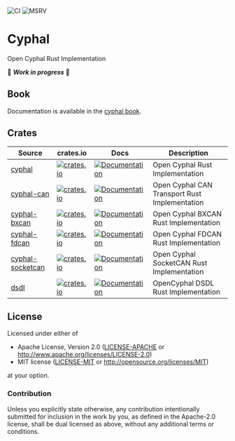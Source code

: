 ![CI](https://github.com/cyphal-rs/cyphal/actions/workflows/ci.yml/badge.svg?branch=master)
![MSRV](https://img.shields.io/badge/rustc-1.75+-blue.svg)

# Cyphal

Open Cyphal Rust Implementation

🚧 ***Work in progress*** 🚧

## Book

Documentation is available in the [cyphal book](./book).

## Crates

| Source | crates.io | Docs | Description |
|-|-|-|-|
| [cyphal](./cyphal) | [![crates.io](https://img.shields.io/crates/v/cyphal.svg)](https://crates.io/crates/cyphal) | [![Documentation](https://docs.rs/cyphal/badge.svg)](https://docs.rs/cyphal) | Open Cyphal Rust Implementation |
| [cyphal-can](./cyphal-can) | [![crates.io](https://img.shields.io/crates/v/cyphal-can.svg)](https://crates.io/crates/cyphal-can) | [![Documentation](https://docs.rs/cyphal-can/badge.svg)](https://docs.rs/cyphal-can) | Open Cyphal CAN Transport Rust Implementation |
| [cyphal-bxcan](./cyphal-bxcan) | [![crates.io](https://img.shields.io/crates/v/cyphal-bxcan.svg)](https://crates.io/crates/cyphal-bxcan) | [![Documentation](https://docs.rs/cyphal-bxcan/badge.svg)](https://docs.rs/cyphal-bxcan) | Open Cyphal BXCAN Rust Implementation |
| [cyphal-fdcan](./cyphal-fdcan) | [![crates.io](https://img.shields.io/crates/v/cyphal-fdcan.svg)](https://crates.io/crates/cyphal-fdcan) | [![Documentation](https://docs.rs/cyphal-fdcan/badge.svg)](https://docs.rs/cyphal-fdcan) | Open Cyphal FDCAN Rust Implementation |
| [cyphal-socketcan](./cyphal-socketcan) | [![crates.io](https://img.shields.io/crates/v/cyphal-socketcan.svg)](https://crates.io/crates/cyphal-socketcan) | [![Documentation](https://docs.rs/cyphal-socketcan/badge.svg)](https://docs.rs/cyphal-socketcan) | Open Cyphal SocketCAN Rust Implementation |
| [dsdl](./dsdl) | [![crates.io](https://img.shields.io/crates/v/dsdl.svg)](https://crates.io/crates/dsdl) | [![Documentation](https://docs.rs/dsdl/badge.svg)](https://docs.rs/dsdl) | OpenCyphal DSDL Rust Implementation |

## License

Licensed under either of

- Apache License, Version 2.0 ([LICENSE-APACHE](LICENSE-APACHE) or
  <http://www.apache.org/licenses/LICENSE-2.0>)
- MIT license ([LICENSE-MIT](LICENSE-MIT) or <http://opensource.org/licenses/MIT>)

at your option.

### Contribution

Unless you explicitly state otherwise, any contribution intentionally submitted
for inclusion in the work by you, as defined in the Apache-2.0 license, shall be
dual licensed as above, without any additional terms or conditions.
